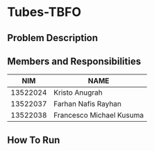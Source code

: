 # Tubes-TBFO

## Problem Description

## Members and Responsibilities

| NIM  | NAME |
| ------------- | ------------- |
| 13522024  | Kristo Anugrah  |
| 13522037  | Farhan Nafis Rayhan  |
| 13522038  | Francesco Michael Kusuma  |

## How To Run
